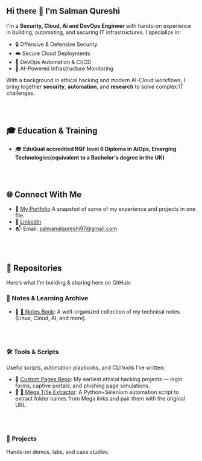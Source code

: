 ## Hi there 👋  I’m Salman Qureshi

I'm a **Security, Cloud, Ai and DevOps Engineer** with hands-on experience in building, automating, and securing IT infrastructures. I specialize in:

- 🔒 Offensive & Defensive Security
- ☁️ Secure Cloud Deployments
- 🔄 DevOps Automation & CI/CD
- 🧠 AI-Powered Infrastructure Monitoring

With a background in ethical hacking and modern AI-Cloud workflows, I bring together **security**, **automation**, and **research** to solve complex IT challenges.



<br><br>
## 🎓 Education & Training

- 🎓 **EduQual accredited RQF level 6 Diploma in AiOps, Emerging Technologies(equivalent to a Bachelor's degree in the UK)** 


<br><br>
## 🌐 Connect With Me

- 📄 [My Portfolio](https://github.com/Salman-Qurayshi/Portfolio/tree/main) A snapshot of some of my experience and projects in one file.
- 💼 [LinkedIn](https://www.linkedin.com/in/salman-qureshi-4aa41a247)
- 📬 Email: salmanalqureshi97@gmail.com



<br><br>
## 📁 Repositories

Here’s what I’m building & sharing here on GitHub:

### 🧾 Notes & Learning Archive
- 🔗 [📘 Notes Book](https://github.com/yourusername/notes-book): A well-organized collection of my technical notes (Linux, Cloud, AI, and more).



<br><br>
### 🛠️ Tools & Scripts

Useful scripts, automation playbooks, and CLI tools I’ve written:

- 🔗 [ Custom Pages Repo](https://github.com/Salman-Qurayshi/Custom-pages): My earliest ethical hacking projects — login forms, captive portals, and phishing page simulations.
- 🔗 [🧠 Mega Title Extractor](https://github.com/Salman-Qurayshi/mega-link-title-extractor): A Python+Selenium automation script to extract folder names from Mega links and pair them with the original URL.



<br><br>
### 🚧 Projects

 Hands-on demos, labs, and case studies.



